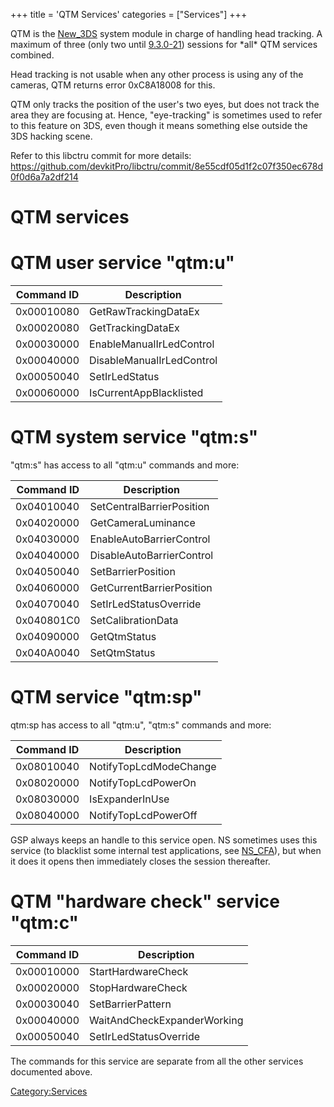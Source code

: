+++
title = 'QTM Services'
categories = ["Services"]
+++

QTM is the [New_3DS](New_3DS "wikilink") system module in charge of
handling head tracking. A maximum of three (only two until
[9.3.0-21](9.3.0-21 "wikilink")) sessions for \*all\* QTM services
combined.

Head tracking is not usable when any other process is using any of the
cameras, QTM returns error 0xC8A18008 for this.

QTM only tracks the position of the user's two eyes, but does not track
the area they are focusing at. Hence, "eye-tracking" is sometimes used
to refer to this feature on 3DS, even though it means something else
outside the 3DS hacking scene.

Refer to this libctru commit for more details:
<https://github.com/devkitPro/libctru/commit/8e55cdf05d1f2c07f350ec678d0f0d6a7a2df214>

# QTM services

# QTM user service "qtm:u"

| Command ID | Description               |
|------------|---------------------------|
| 0x00010080 | GetRawTrackingDataEx      |
| 0x00020080 | GetTrackingDataEx         |
| 0x00030000 | EnableManualIrLedControl  |
| 0x00040000 | DisableManualIrLedControl |
| 0x00050040 | SetIrLedStatus            |
| 0x00060000 | IsCurrentAppBlacklisted   |

# QTM system service "qtm:s"

"qtm:s" has access to all "qtm:u" commands and more:

| Command ID | Description               |
|------------|---------------------------|
| 0x04010040 | SetCentralBarrierPosition |
| 0x04020000 | GetCameraLuminance        |
| 0x04030000 | EnableAutoBarrierControl  |
| 0x04040000 | DisableAutoBarrierControl |
| 0x04050040 | SetBarrierPosition        |
| 0x04060000 | GetCurrentBarrierPosition |
| 0x04070040 | SetIrLedStatusOverride    |
| 0x040801C0 | SetCalibrationData        |
| 0x04090000 | GetQtmStatus              |
| 0x040A0040 | SetQtmStatus              |

# QTM service "qtm:sp"

qtm:sp has access to all "qtm:u", "qtm:s" commands and more:

| Command ID | Description            |
|------------|------------------------|
| 0x08010040 | NotifyTopLcdModeChange |
| 0x08020000 | NotifyTopLcdPowerOn    |
| 0x08030000 | IsExpanderInUse        |
| 0x08040000 | NotifyTopLcdPowerOff   |

GSP always keeps an handle to this service open. NS sometimes uses this
service (to blacklist some internal test applications, see
[NS_CFA](NS_CFA "wikilink")), but when it does it opens then immediately
closes the session thereafter.

# QTM "hardware check" service "qtm:c"

| Command ID | Description                 |
|------------|-----------------------------|
| 0x00010000 | StartHardwareCheck          |
| 0x00020000 | StopHardwareCheck           |
| 0x00030040 | SetBarrierPattern           |
| 0x00040000 | WaitAndCheckExpanderWorking |
| 0x00050040 | SetIrLedStatusOverride      |

The commands for this service are separate from all the other services
documented above.

[Category:Services](Category:Services "wikilink")